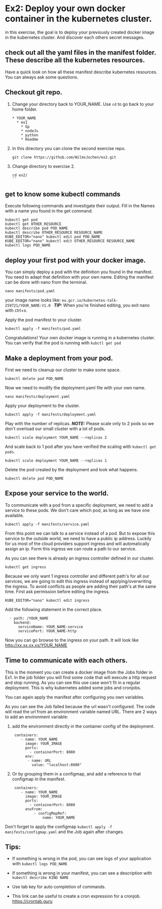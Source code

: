 # Ex2: Deploy your own docker container in the kubernetes cluster.

in this exercise, the goal is to deploy your previously created docker image in the kubernetes cluster. And discover each others secret messages.

## check out all the yaml files in the manifest folder. These describe all the kubernetes resources.
Have a quick look on how all these manifest describe kubernetes resources. You can always ask some questions. 

## Checkout git repo.
1. Change your directory back to YOUR_NAME. Use `cd` to go back to your home folder.
    ```
    * YOUR_NAME
      * ex1
        * Gp
        * nodeJs
        * python
        * Readme
    ```
2. In this directory you can clone the second exercise repo.
    ```
    git clone https://github.com/WilmsJochen/ex2.git
    ```
3. Change directory to exercise 2.
    ```
    cd ex2/
    ``

## get to know some kubectl commands

Execute following commands and investigate their output. Fill in the Names with a name you found in the get command.

```
kubectl get pod
kubectl get OTHER_RESOURCE 
kubectl describe pod POD_NAME
kubectl describe OTHER_RESOURCE RESOURCE_NAME
KUBE_EDITOR="nano" kubectl edit pod POD_NAME
KUBE_EDITOR="nano" kubectl edit OTHER_RESOURCE RESOURCE_NAME
kubectl logs POD_NAME       
```

## deploy your first pod with your docker image.

You can simply deploy a pod with the definition you found in the manifest. You need to adapt that definition with your own name.
Editing the manifest can be done with nano from the terminal. 

```
nano manifests/pod.yaml
```
your image name looks like: `eu.gcr.io/kubernetes-talk-259721/YOUR_NAME:V1.0 `
**_TIP:_**  When you're finished editing, you exit nano with ctrl+x.

Apply the pod manifest to your cluster.
```
kubectl apply -f manifests/pod.yaml
```

Congratulations! Your own docker image is running in a kubernetes cluster.
You can verify that the pod is running with `kubctl get pod`

## Make a deployment from your pod.

First we need to cleanup our cluster to make some space.
```
kubectl delete pod POD_NAME
```

Now we need to modify the deployment.yaml file with your own name.
```
nano manifests/deployment.yaml
```

Apply your deployment to the cluster.
```
kubectl apply -f manifests/deployment.yaml
```
Play with the number of replicas.
**_NOTE:_**  Please scale only to 2 pods so we don't overload our small cluster with a lot of pods.
```
kubectl scale deployment YOUR_NAME --replicas 2
```
And scale back to 1 pod after you have verified the scaling with `kubectl get pods`.
```
kubectl scale deployment YOUR_NAME --replicas 1
```
Delete the pod created by the deployment and look what happens. 
```
kubectl delete pod POD_NAME
```

## Expose your service to the world.
To communicate with a pod from a specific deployment, we need to add a service to these pods. We don't care which pod, as long as we have one available.
```
kubectl apply -f manifests/service.yaml
```

From this point we can talk to a service instead of a pod. But to expose this service to the outside world, we need to have a public ip address. 
Luckily for us most of the cloud providers support ingress and will automatically assign an ip.
Form this ingress we can route a path to our service.

As you can see there is already an ingress controller defined in our cluster.
```
kubectl get ingress
```

Because we only want 1 ingress controller and different path's for all our services, we are going to edit this ingress instead of applying/overwriting the ingress.
To avoid conflicts as people are adding their path's at the same time. First ask permission before editing the ingress.
```
KUBE_EDITOR="nano" kubectl edit ingress
```

Add the following statement in the correct place.
```
  - path: /YOUR_NAME
    backend:
      serviceName: YOUR_NAME-service
      servicePort: YOUR_NAME-http
```

Now you can go browse to the ingress on your path. It will look like http://xx.xx.xx.xx/YOUR_NAME

## Time to communicate with each others. 

This is the moment you can create a docker image from the Jobs folder in Ex1. In the job folder you will find some code that will execute a http request and stop running.
As you can see this use case won't fit in a regular deployment. This is why kubernetes added some jobs and cronjobs.

You can again apply the manifest after configuring you own variables.

As you can see the Job failed because the url wasn't configured. The code will read the url from an environment variable named URL.
There are 2 ways to add an environment variable: 

1. add the environment directly in the container config of the deployment.
    ```
     containers:     
        - name: YOUR_NAME
          image: YOUR_IMAGE
          ports:
            - containerPort: 8080
          env:
           - name: URL
             value: "localhost:8080"
    ```
2. Or by grouping them in a configmap, and add a reference to that configmap in the manifest.
    ```
     containers:     
        - name: YOUR_NAME
          image: YOUR_IMAGE
          ports:
            - containerPort: 8080
          envFrom:
              - configMapRef:
                  name: YOUR_NAME
    ```

 Don't forget to apply the configmap `kubectl apply -f manifests/configmap.yaml` and the Job again after changes.


## Tips:
- If something is wrong in the pod, you can see logs of your application with `kubectl logs POD_NAME`

- If something is wrong in your manifest, you can see a description with `kubectl describe KIND NAME`

- Use tab key for auto completion of commands.

- This link can be useful to create a cron expression for a cronjob.
https://crontab.guru
